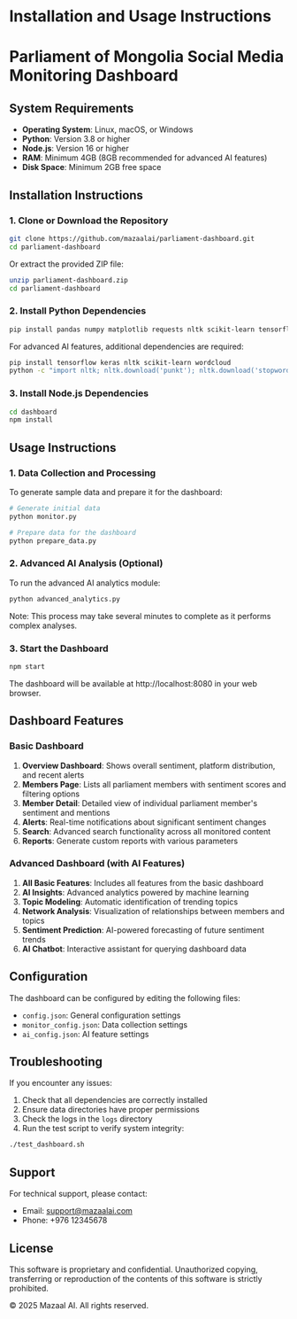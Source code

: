# Installation and Usage Instructions
# Parliament of Mongolia Social Media Monitoring Dashboard

## System Requirements

- **Operating System**: Linux, macOS, or Windows
- **Python**: Version 3.8 or higher
- **Node.js**: Version 16 or higher
- **RAM**: Minimum 4GB (8GB recommended for advanced AI features)
- **Disk Space**: Minimum 2GB free space

## Installation Instructions

### 1. Clone or Download the Repository

```bash
git clone https://github.com/mazaalai/parliament-dashboard.git
cd parliament-dashboard
```

Or extract the provided ZIP file:

```bash
unzip parliament-dashboard.zip
cd parliament-dashboard
```

### 2. Install Python Dependencies

```bash
pip install pandas numpy matplotlib requests nltk scikit-learn tensorflow wordcloud
```

For advanced AI features, additional dependencies are required:

```bash
pip install tensorflow keras nltk scikit-learn wordcloud
python -c "import nltk; nltk.download('punkt'); nltk.download('stopwords'); nltk.download('wordnet'); nltk.download('vader_lexicon')"
```

### 3. Install Node.js Dependencies

```bash
cd dashboard
npm install
```

## Usage Instructions

### 1. Data Collection and Processing

To generate sample data and prepare it for the dashboard:

```bash
# Generate initial data
python monitor.py

# Prepare data for the dashboard
python prepare_data.py
```

### 2. Advanced AI Analysis (Optional)

To run the advanced AI analytics module:

```bash
python advanced_analytics.py
```

Note: This process may take several minutes to complete as it performs complex analyses.

### 3. Start the Dashboard

```bash
npm start
```

The dashboard will be available at http://localhost:8080 in your web browser.

## Dashboard Features

### Basic Dashboard

1. **Overview Dashboard**: Shows overall sentiment, platform distribution, and recent alerts
2. **Members Page**: Lists all parliament members with sentiment scores and filtering options
3. **Member Detail**: Detailed view of individual parliament member's sentiment and mentions
4. **Alerts**: Real-time notifications about significant sentiment changes
5. **Search**: Advanced search functionality across all monitored content
6. **Reports**: Generate custom reports with various parameters

### Advanced Dashboard (with AI Features)

1. **All Basic Features**: Includes all features from the basic dashboard
2. **AI Insights**: Advanced analytics powered by machine learning
3. **Topic Modeling**: Automatic identification of trending topics
4. **Network Analysis**: Visualization of relationships between members and topics
5. **Sentiment Prediction**: AI-powered forecasting of future sentiment trends
6. **AI Chatbot**: Interactive assistant for querying dashboard data

## Configuration

The dashboard can be configured by editing the following files:

- `config.json`: General configuration settings
- `monitor_config.json`: Data collection settings
- `ai_config.json`: AI feature settings

## Troubleshooting

If you encounter any issues:

1. Check that all dependencies are correctly installed
2. Ensure data directories have proper permissions
3. Check the logs in the `logs` directory
4. Run the test script to verify system integrity:

```bash
./test_dashboard.sh
```

## Support

For technical support, please contact:
- Email: support@mazaalai.com
- Phone: +976 12345678

## License

This software is proprietary and confidential. Unauthorized copying, transferring or reproduction of the contents of this software is strictly prohibited.

© 2025 Mazaal AI. All rights reserved.
